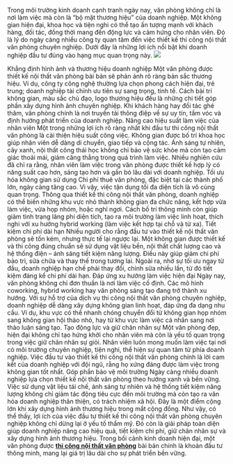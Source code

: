 Trong môi trường kinh doanh cạnh tranh ngày nay, văn phòng không chỉ là nơi làm việc mà còn là “bộ mặt thương hiệu” của doanh nghiệp. Một không gian hiện đại, khoa học và tiện nghi có thể tạo ấn tượng mạnh với khách hàng, đối tác, đồng thời mang đến động lực và cảm hứng cho nhân viên. Đó là lý do ngày càng nhiều công ty quan tâm đến việc thiết kế thi công nội thất văn phòng chuyên nghiệp. Dưới đây là những lợi ích nổi bật khi doanh nghiệp đầu tư đúng vào hạng mục quan trọng này.
![](https://g0v.hackmd.io/_uploads/SkloPatz3xe.jpg)

Khẳng định hình ảnh và thương hiệu doanh nghiệp
Một văn phòng được thiết kế nội thất văn phòng bài bản sẽ phản ánh rõ ràng bản sắc thương hiệu. Ví dụ, công ty công nghệ thường lựa chọn phong cách hiện đại, trẻ trung; doanh nghiệp tài chính ưu tiên sự sang trọng, tinh tế. Cách bài trí không gian, màu sắc chủ đạo, logo thương hiệu đều là những chi tiết góp phần xây dựng hình ảnh chuyên nghiệp.
Khi khách hàng hay đối tác ghé thăm, văn phòng chính là nơi truyền tải thông điệp về sự uy tín, tầm vóc và định hướng phát triển của doanh nghiệp.
Nâng cao hiệu suất làm việc của nhân viên
Một trong những lợi ích rõ ràng nhất khi đầu tư thi công nội thất văn phòng là cải thiện hiệu suất công việc. Không gian được bố trí khoa học giúp nhân viên dễ dàng di chuyển, giao tiếp và cộng tác. Ánh sáng tự nhiên, cây xanh, nội thất công thái học không chỉ bảo vệ sức khỏe mà còn tạo cảm giác thoải mái, giảm căng thẳng trong quá trình làm việc.
Nhiều nghiên cứu đã chỉ ra rằng, nhân viên làm việc trong văn phòng được thiết kế hợp lý có năng suất cao hơn, sáng tạo hơn và gắn bó lâu dài với doanh nghiệp.
Tối ưu hóa không gian sử dụng
Chi phí thuê văn phòng, đặc biệt tại các thành phố lớn, ngày càng tăng cao. Vì vậy, việc tận dụng tối đa diện tích là vô cùng quan trọng. Thông qua thiết kế thi công nội thất văn phòng, doanh nghiệp có thể biến những khu vực nhỏ thành không gian đa chức năng, kết hợp vừa làm việc, vừa họp nhóm, hoặc nghỉ ngơi.
Cách bố trí thông minh còn giúp giảm tình trạng lãng phí diện tích, tạo ra môi trường làm việc linh hoạt, thích nghi với xu hướng hybrid working (làm việc kết hợp tại chỗ và từ xa).
Tiết kiệm chi phí dài hạn
Nhiều người cho rằng đầu tư vào thiết kế nội thất văn phòng sẽ tốn kém, nhưng thực tế lại ngược lại. Một không gian được thiết kế và thi công đúng chuẩn sẽ sử dụng vật liệu bền, nội thất chất lượng cao và hệ thống điện – ánh sáng tiết kiệm năng lượng. Điều này giúp giảm chi phí bảo trì, sửa chữa và thay thế trong tương lai.
Ngoài ra, nhờ sự tối ưu ngay từ đầu, doanh nghiệp hạn chế phải thay đổi, chỉnh sửa nhiều lần, từ đó tiết kiệm đáng kể chi phí dài hạn.
Đáp ứng xu hướng làm việc hiện đại
Ngày nay, văn phòng không chỉ đơn thuần là nơi làm việc cố định. Các mô hình coworking, hybrid working hay văn phòng sáng tạo đang trở thành xu hướng. Với sự hỗ trợ của dịch vụ thi công nội thất văn phòng chuyên nghiệp, doanh nghiệp dễ dàng xây dựng không gian linh hoạt, đáp ứng đa dạng nhu cầu.
Ví dụ, khu vực có thể nhanh chóng chuyển đổi từ không gian họp nhóm sang không gian hội thảo nhỏ, hay từ khu vực làm việc cá nhân sang nơi thảo luận sáng tạo.
Tạo động lực và giữ chân nhân sự
Một văn phòng đẹp, hiện đại không chỉ tạo hứng khởi cho nhân viên mà còn là yếu tố quan trọng trong việc giữ chân nhân sự giỏi. Nhân viên luôn mong muốn làm việc tại nơi có môi trường chuyên nghiệp, tiện nghi, thể hiện sự quan tâm từ phía doanh nghiệp.
Việc đầu tư vào thiết kế thi công nội thất văn phòng chính là lời cam kết của doanh nghiệp với đội ngũ, rằng họ xứng đáng được làm việc trong không gian tốt nhất.
Góp phần bảo vệ môi trường
Ngày càng nhiều doanh nghiệp lựa chọn thiết kế nội thất văn phòng theo hướng xanh và bền vững. Việc sử dụng vật liệu tái chế, ánh sáng tự nhiên và hệ thống tiết kiệm năng lượng không chỉ giảm tác động tiêu cực đến môi trường mà còn tạo ra văn hóa doanh nghiệp thân thiện, có trách nhiệm xã hội. Đây là một điểm cộng lớn khi xây dựng hình ảnh thương hiệu trong mắt cộng đồng.
Như vậy, có thể thấy, lợi ích của việc đầu tư thiết kế thi công nội thất văn phòng chuyên nghiệp không chỉ dừng lại ở yếu tố thẩm mỹ. Đó còn là giải pháp toàn diện giúp doanh nghiệp nâng cao hiệu quả, tiết kiệm chi phí, giữ chân nhân sự và xây dựng hình ảnh thương hiệu. Trong bối cảnh kinh doanh hiện đại, một văn phòng được [**thi công nội thất văn phòng**](https://interoffice.vn/thiet-ke-thi-cong-noi-that-van-phong/) bài bản chính là khoản đầu tư thông minh, mang lại giá trị lâu dài cho sự phát triển bền vững.